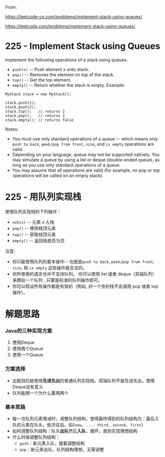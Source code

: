 From:

https://leetcode-cn.com/problems/implement-stack-using-queues/

https://leetcode.com/problems/implement-stack-using-queues/

# 225 - Implement Stack using Queues
Implement the following operations of a stack using queues.

- `push(x)` -- Push element x onto stack.
- `pop()` -- Removes the element on top of the stack.
- `top()` -- Get the top element.
- `empty()` -- Return whether the stack is empty.
Example:
```
MyStack stack = new MyStack();

stack.push(1);
stack.push(2);  
stack.top();   // returns 2
stack.pop();   // returns 2
stack.empty(); // returns false
```

Notes:

- You must use only standard operations of a queue -- which means only `push to back`, `peek/pop from front`, `size`, and `is empty` operations are valid.
- Depending on your language, queue may not be supported natively. You may simulate a queue by using a list or deque (double-ended queue), as long as you use only standard operations of a queue.
- You may assume that all operations are valid (for example, no pop or top operations will be called on an empty stack).

# 225 - 用队列实现栈
使用队列实现栈的下列操作：

- `ush(x)` -- 元素 x 入栈
- `pop()` -- 移除栈顶元素
- `top()` -- 获取栈顶元素
- `empty()` -- 返回栈是否为空

注意:

- 你只能使用队列的基本操作-- 也就是`push to back`, `peek/pop from front`, `size`, 和 `is empty` 这些操作是合法的。
- 你所使用的语言也许不支持队列。 你可以使用 list 或者 deque（双端队列）来模拟一个队列 , 只要是标准的队列操作即可。
- 你可以假设所有操作都是有效的（例如, 对一个空的栈不会调用 pop 或者 top 操作）。

# 解题思路
### Java的三种实现方案
1. 使用Deque
2. 使用两个Queue
3. 使用一个Queue

### 方案选择
- 出题目的是使用**先进先出**的普通队列实现栈，双端队列不是先进先出，使用Deque没有意义
- 队列能用一个为什么要用两个

### 基本思路
- 每一次队列元素增减时，调整队列结构，使得最终得到的队列结构为：最后入队的元素在队头，依次往后，如`{new, ..., third, second, first}`
- 如何调整队列结构：队头**出队**然后**入队**，循环，直到实现理想结构
- 什么时候调整队列结构：
    - `push`：新元素入队，接着调整结构
    - `pop`：新元素出队，队列结构理想，无需调整
